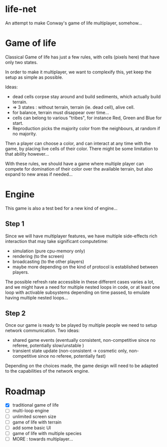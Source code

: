 # life-net
An attempt to make Conway's game of life multiplayer, somehow...

# Game of life

Classical Game of life has just a few rules, with cells (pixels here) that have only two states.

In order to make it multiplayer, we want to complexify this, yet keep the setup as simple as possible.

Ideas:

- dead cells corpse stay around and build sediments, which actually build terrain.
- => 3 states : without terrain, terrain (ie. dead cell), alive cell.
- for balance, terrain must disappear over time...
- cells can belong to various "tribes", for instance Red, Green and Blue for start.
- Reproduction picks the majority color from the neighbours, at random if no majority.

Then a player can choose a color, and can interact at any time with the game, by placing live cells of their color.
There might be some limitation to that ability however...

With these rules, we should have a game where multiple player can compete for domination of their color over the available terrain,
but also expand to new areas if needed...

# Engine

This game is also a test bed for a new kind of engine...

## Step 1

Since we will have multiplayer features, we have multiple side-effects rich interaction that may take significant computetime:
- simulation (pure cpu-memory only)
- rendering (to the screen)
- broadcasting (to the other players)
- maybe more depending on the kind of protocol is established between players.

The possible refresh rate accessible in these different cases varies a lot, and we might have a need for multiple nested loops in code,
or at least one loop with activable subsystems depending on time passed, to emulate having multiple nested loops...

## Step 2 

Once our game is ready to be played by multiple people we need to setup network communication. Two ideas:
- shared game events (eventually consistent, non-competitive since no referee, potentially slow/unstable )
- transient state update (non-consistent -> cosmetic only, non-competitive since no referee, potentially fast)

Depending on the choices made, the game design will need to be adapted to the capabilities of the network engine.


# Roadmap
- [X] traditional game of life
- [ ] multi-loop engine
- [ ] unlimited screen size
- [ ] game of life with terrain
- [ ] add some basic UI
- [ ] game of life with multiple species
- [ ] MORE : towards multiplayer...